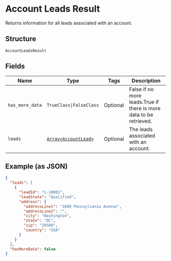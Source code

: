
# Account Leads Result

Returns information for all leads associated with an account.

## Structure

`AccountLeadsResult`

## Fields

| Name | Type | Tags | Description |
|  --- | --- | --- | --- |
| `has_more_data` | `TrueClass\|FalseClass` | Optional | False if no more leads.True if there is more data to be retrieved. |
| `leads` | [`Array<AccountLead>`](../../doc/models/account-lead.md) | Optional | The leads associated with an account. |

## Example (as JSON)

```json
{
  "leads": [
    {
      "leadId": "L-10001",
      "leadState": "Qualified",
      "address": {
        "addressLine1": "1600 Pennsylvania Avenue",
        "addressLine2": "",
        "city": "Washington",
        "state": "DC",
        "zip": "20500",
        "country": "USA"
      }
    }
  ],
  "hasMoreData": false
}
```


